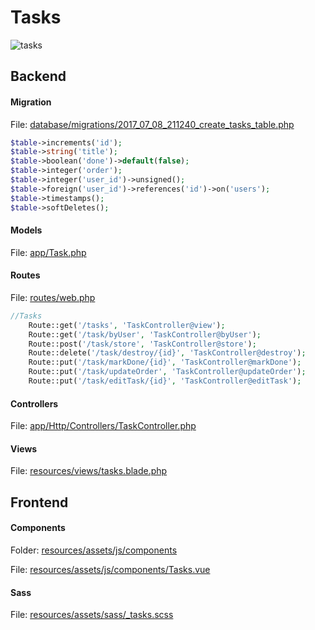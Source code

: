 # Tasks

![tasks](http://modulr.io/img/modules/tasks.png)


## Backend

#### Migration

File: [database/migrations/2017_07_08_211240_create_tasks_table.php](https://github.com/modulr/modulr-laravel/blob/master/database/migrations/2017_07_08_211240_create_tasks_table.php)

```php
$table->increments('id');
$table->string('title');
$table->boolean('done')->default(false);
$table->integer('order');
$table->integer('user_id')->unsigned();
$table->foreign('user_id')->references('id')->on('users');
$table->timestamps();
$table->softDeletes();
```

#### Models

File: [app/Task.php](https://github.com/modulr/modulr-laravel/blob/master/app/Task.php)

#### Routes

File: [routes/web.php](https://github.com/modulr/modulr-laravel/blob/master/routes/web.php)

```php
//Tasks
    Route::get('/tasks', 'TaskController@view');
    Route::get('/task/byUser', 'TaskController@byUser');
    Route::post('/task/store', 'TaskController@store');
    Route::delete('/task/destroy/{id}', 'TaskController@destroy');
    Route::put('/task/markDone/{id}', 'TaskController@markDone');
    Route::put('/task/updateOrder', 'TaskController@updateOrder');
    Route::put('/task/editTask/{id}', 'TaskController@editTask');
```

#### Controllers

File: [app/Http/Controllers/TaskController.php](https://github.com/modulr/modulr-laravel/blob/master/app/Http/Controllers/TaskController.php)

#### Views

File: [resources/views/tasks.blade.php](https://github.com/modulr/modulr-laravel/blob/master/resources/views/tasks.blade.php)

## Frontend

#### Components

Folder: [resources/assets/js/components](https://github.com/modulr/modulr-laravel/tree/master/resources/assets/js/components)

File: [resources/assets/js/components/Tasks.vue](https://github.com/modulr/modulr-laravel/tree/master/resources/assets/js/components/Tasks.vue)

#### Sass

File: [resources/assets/sass/_tasks.scss](https://github.com/modulr/modulr-laravel/blob/master/resources/assets/sass/_tasks.scss)
